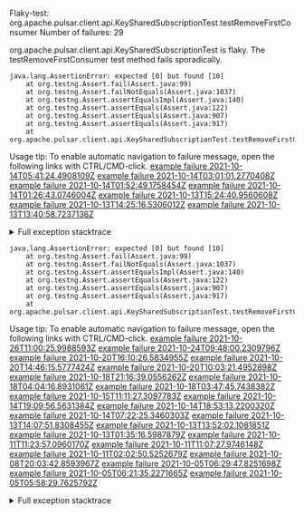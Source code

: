         
Flaky-test: org.apache.pulsar.client.api.KeySharedSubscriptionTest.testRemoveFirstConsumer
Number of failures: 29

org.apache.pulsar.client.api.KeySharedSubscriptionTest is flaky. The testRemoveFirstConsumer test method fails sporadically.

```
java.lang.AssertionError: expected [0] but found [10]
	at org.testng.Assert.fail(Assert.java:99)
	at org.testng.Assert.failNotEquals(Assert.java:1037)
	at org.testng.Assert.assertEqualsImpl(Assert.java:140)
	at org.testng.Assert.assertEquals(Assert.java:122)
	at org.testng.Assert.assertEquals(Assert.java:907)
	at org.testng.Assert.assertEquals(Assert.java:917)
	at org.apache.pulsar.client.api.KeySharedSubscriptionTest.testRemoveFirstConsumer(KeySharedSubscriptionTest.java:677)
```

Usage tip: To enable automatic navigation to failure message, open the following links with CTRL/CMD-click.
[example failure 2021-10-14T05:41:24.4908109Z](https://github.com/apache/pulsar/runs/3890894742?check_suite_focus=true?check_suite_focus=true#step:10:367)
[example failure 2021-10-14T03:01:01.2770408Z](https://github.com/apache/pulsar/runs/3889995753?check_suite_focus=true?check_suite_focus=true#step:10:367)
[example failure 2021-10-14T01:52:49.1758454Z](https://github.com/apache/pulsar/runs/3889610354?check_suite_focus=true?check_suite_focus=true#step:10:367)
[example failure 2021-10-14T01:26:43.0746004Z](https://github.com/apache/pulsar/runs/3889474041?check_suite_focus=true?check_suite_focus=true#step:10:367)
[example failure 2021-10-13T15:24:40.9560608Z](https://github.com/apache/pulsar/runs/3884292365?check_suite_focus=true?check_suite_focus=true#step:10:355)
[example failure 2021-10-13T14:25:16.5306012Z](https://github.com/apache/pulsar/runs/3883606909?check_suite_focus=true?check_suite_focus=true#step:10:351)
[example failure 2021-10-13T13:40:58.7237136Z](https://github.com/apache/pulsar/runs/3883077389?check_suite_focus=true?check_suite_focus=true#step:10:351)


<details>
<summary>Full exception stacktrace</summary>
<code><pre>
java.lang.AssertionError: expected [0] but found [10]
	at org.testng.Assert.fail(Assert.java:99)
	at org.testng.Assert.failNotEquals(Assert.java:1037)
	at org.testng.Assert.assertEqualsImpl(Assert.java:140)
	at org.testng.Assert.assertEquals(Assert.java:122)
	at org.testng.Assert.assertEquals(Assert.java:907)
	at org.testng.Assert.assertEquals(Assert.java:917)
	at org.apache.pulsar.client.api.KeySharedSubscriptionTest.testRemoveFirstConsumer(KeySharedSubscriptionTest.java:677)
	at sun.reflect.NativeMethodAccessorImpl.invoke0(Native Method)
	at sun.reflect.NativeMethodAccessorImpl.invoke(NativeMethodAccessorImpl.java:62)
	at sun.reflect.DelegatingMethodAccessorImpl.invoke(DelegatingMethodAccessorImpl.java:43)
	at java.lang.reflect.Method.invoke(Method.java:498)
	at org.testng.internal.MethodInvocationHelper.invokeMethod(MethodInvocationHelper.java:132)
	at org.testng.internal.InvokeMethodRunnable.runOne(InvokeMethodRunnable.java:45)
	at org.testng.internal.InvokeMethodRunnable.call(InvokeMethodRunnable.java:73)
	at org.testng.internal.InvokeMethodRunnable.call(InvokeMethodRunnable.java:11)
	at java.util.concurrent.FutureTask.run(FutureTask.java:266)
	at java.util.concurrent.ThreadPoolExecutor.runWorker(ThreadPoolExecutor.java:1149)
	at java.util.concurrent.ThreadPoolExecutor$Worker.run(ThreadPoolExecutor.java:624)
	at java.lang.Thread.run(Thread.java:748)

</pre></code>
</details>

```
java.lang.AssertionError: expected [0] but found [10]
	at org.testng.Assert.fail(Assert.java:99)
	at org.testng.Assert.failNotEquals(Assert.java:1037)
	at org.testng.Assert.assertEqualsImpl(Assert.java:140)
	at org.testng.Assert.assertEquals(Assert.java:122)
	at org.testng.Assert.assertEquals(Assert.java:907)
	at org.testng.Assert.assertEquals(Assert.java:917)
	at org.apache.pulsar.client.api.KeySharedSubscriptionTest.testRemoveFirstConsumer(KeySharedSubscriptionTest.java:699)
```

Usage tip: To enable automatic navigation to failure message, open the following links with CTRL/CMD-click.
[example failure 2021-10-26T11:00:25.9988593Z](https://github.com/apache/pulsar/runs/4008473683?check_suite_focus=true?check_suite_focus=true#step:9:1630)
[example failure 2021-10-24T09:48:00.2309796Z](https://github.com/apache/pulsar/runs/3988166781?check_suite_focus=true?check_suite_focus=true#step:9:1428)
[example failure 2021-10-20T16:10:26.5834955Z](https://github.com/apache/pulsar/runs/3953459402?check_suite_focus=true?check_suite_focus=true#step:9:2441)
[example failure 2021-10-20T14:46:15.5777424Z](https://github.com/apache/pulsar/runs/3952724186?check_suite_focus=true?check_suite_focus=true#step:9:1392)
[example failure 2021-10-20T10:03:21.4952898Z](https://github.com/apache/pulsar/runs/3949735926?check_suite_focus=true?check_suite_focus=true#step:9:1428)
[example failure 2021-10-18T21:16:39.0556262Z](https://github.com/apache/pulsar/runs/3931725461?check_suite_focus=true?check_suite_focus=true#step:9:1428)
[example failure 2021-10-18T04:04:16.8931061Z](https://github.com/apache/pulsar/runs/3922105078?check_suite_focus=true?check_suite_focus=true#step:9:3289)
[example failure 2021-10-18T03:47:45.7438382Z](https://github.com/apache/pulsar/runs/3922105078?check_suite_focus=true?check_suite_focus=true#step:9:1496)
[example failure 2021-10-15T11:11:27.3097783Z](https://github.com/apache/pulsar/runs/3905107650?check_suite_focus=true?check_suite_focus=true#step:9:1580)
[example failure 2021-10-14T19:09:56.5631384Z](https://github.com/apache/pulsar/runs/3898240523?check_suite_focus=true?check_suite_focus=true#step:9:3217)
[example failure 2021-10-14T18:53:13.2200320Z](https://github.com/apache/pulsar/runs/3898240523?check_suite_focus=true?check_suite_focus=true#step:9:1426)
[example failure 2021-10-14T07:22:25.3460303Z](https://github.com/apache/pulsar/runs/3891370340?check_suite_focus=true?check_suite_focus=true#step:9:2301)
[example failure 2021-10-13T14:07:51.8308455Z](https://github.com/apache/pulsar/runs/3882997012?check_suite_focus=true?check_suite_focus=true#step:9:3296)
[example failure 2021-10-13T13:52:02.1081851Z](https://github.com/apache/pulsar/runs/3882997012?check_suite_focus=true?check_suite_focus=true#step:9:1509)
[example failure 2021-10-13T01:35:16.5987879Z](https://github.com/apache/pulsar/runs/3877217137?check_suite_focus=true?check_suite_focus=true#step:9:3963)
[example failure 2021-10-11T11:23:57.0960170Z](https://github.com/apache/pulsar/runs/3858046273?check_suite_focus=true?check_suite_focus=true#step:9:3296)
[example failure 2021-10-11T11:07:27.9746148Z](https://github.com/apache/pulsar/runs/3858046273?check_suite_focus=true?check_suite_focus=true#step:9:1509)
[example failure 2021-10-11T02:02:50.5252679Z](https://github.com/apache/pulsar/runs/3854364463?check_suite_focus=true?check_suite_focus=true#step:9:1567)
[example failure 2021-10-08T20:03:42.8593967Z](https://github.com/apache/pulsar/runs/3842296284?check_suite_focus=true?check_suite_focus=true#step:9:1528)
[example failure 2021-10-05T06:29:47.8251698Z](https://github.com/apache/pulsar/runs/3799834829?check_suite_focus=true?check_suite_focus=true#step:9:3833)
[example failure 2021-10-05T06:21:35.2271665Z](https://github.com/apache/pulsar/runs/3799834829?check_suite_focus=true?check_suite_focus=true#step:9:1116)
[example failure 2021-10-05T05:58:29.7625792Z](https://github.com/apache/pulsar/runs/3799683465?check_suite_focus=true?check_suite_focus=true#step:9:1164)


<details>
<summary>Full exception stacktrace</summary>
<code><pre>
java.lang.AssertionError: expected [0] but found [10]
	at org.testng.Assert.fail(Assert.java:99)
	at org.testng.Assert.failNotEquals(Assert.java:1037)
	at org.testng.Assert.assertEqualsImpl(Assert.java:140)
	at org.testng.Assert.assertEquals(Assert.java:122)
	at org.testng.Assert.assertEquals(Assert.java:907)
	at org.testng.Assert.assertEquals(Assert.java:917)
	at org.apache.pulsar.client.api.KeySharedSubscriptionTest.testRemoveFirstConsumer(KeySharedSubscriptionTest.java:699)
	at java.base/jdk.internal.reflect.NativeMethodAccessorImpl.invoke0(Native Method)
	at java.base/jdk.internal.reflect.NativeMethodAccessorImpl.invoke(NativeMethodAccessorImpl.java:62)
	at java.base/jdk.internal.reflect.DelegatingMethodAccessorImpl.invoke(DelegatingMethodAccessorImpl.java:43)
	at java.base/java.lang.reflect.Method.invoke(Method.java:566)
	at org.testng.internal.MethodInvocationHelper.invokeMethod(MethodInvocationHelper.java:132)
	at org.testng.internal.InvokeMethodRunnable.runOne(InvokeMethodRunnable.java:45)
	at org.testng.internal.InvokeMethodRunnable.call(InvokeMethodRunnable.java:73)
	at org.testng.internal.InvokeMethodRunnable.call(InvokeMethodRunnable.java:11)
	at java.base/java.util.concurrent.FutureTask.run(FutureTask.java:264)
	at java.base/java.util.concurrent.ThreadPoolExecutor.runWorker(ThreadPoolExecutor.java:1128)
	at java.base/java.util.concurrent.ThreadPoolExecutor$Worker.run(ThreadPoolExecutor.java:628)
	at java.base/java.lang.Thread.run(Thread.java:829)

</pre></code>
</details>

